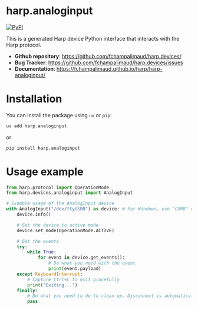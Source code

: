 # harp.analoginput

[![PyPI](https://img.shields.io/pypi/v/harp.analoginput)](https://pypi.org/project/harp.analoginput/)

This is a generated Harp device Python interface that interacts with the Harp protocol.

- **Github repository**: <https://github.com/fchampalimaud/harp.devices/>
- **Bug Tracker**: <https://github.com/fchampalimaud/harp.devices/issues>
- **Documentation**: <https://fchampalimaud.github.io/harp/harp-analoginput/>

# Installation
You can install the package using `uv` or `pip`:

```bash
uv add harp.analoginput
```
or

```bash
pip install harp.analoginput
```

# Usage example

```python
from harp.protocol import OperationMode
from harp.devices.analoginput import AnalogInput

# Example usage of the AnalogInput device
with AnalogInput("/dev/ttyUSB0") as device: # For Windows, use "COM8" or similar
    device.info()

    # Set the device to active mode
    device.set_mode(OperationMode.ACTIVE)

    # Get the events
    try:
        while True:
            for event in device.get_events():
                # Do what you need with the event
                print(event.payload)
    except KeyboardInterrupt:
        # Capture Ctrl+C to exit gracefully
        print("Exiting...")
    finally:
        # Do what you need to do to clean up. Disconnect is automatically called with the "with" statement.
        pass
```
